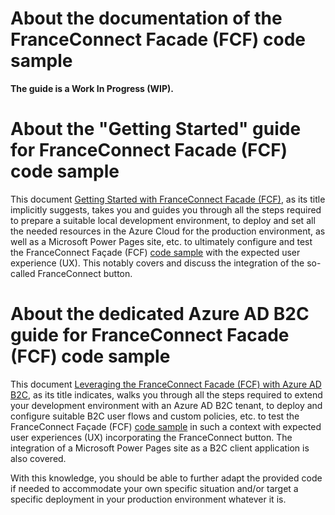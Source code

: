 # About the documentation of the FranceConnect Facade (FCF) code sample

**The guide is a Work In Progress (WIP).**

# About the "Getting Started" guide for FranceConnect Facade (FCF) code sample
This document [Getting Started with FranceConnect Facade (FCF)](https://github.com/microsoft/franceconnect-facade-dotnet-webapp-aspnetcore/blob/main/Documentation/Getting%20Started%20with%20FranceConnect%20Facade%20(FCF).docx), as its title implicitly suggests, takes you and guides you through all the steps required to prepare a suitable local development environment, to deploy and set all the needed resources in the Azure Cloud for the production environment, as well as a Microsoft Power Pages site, etc. to ultimately configure and test the FranceConnect Façade (FCF) [code sample](https://github.com/microsoft/franceconnect-facade-dotnet-webapp-aspnetcore/tree/main/Source) with the expected user experience (UX). This notably covers and discuss the integration of the so-called FranceConnect button.

# About the dedicated Azure AD B2C guide for FranceConnect Facade (FCF) code sample
This document [Leveraging the FranceConnect Facade (FCF) with Azure AD B2C](https://github.com/microsoft/franceconnect-facade-dotnet-webapp-aspnetcore/blob/main/Documentation/Leveraging%20the%20FranceConnect%20Facade%20(FCF)%20with%20Azure%20AD%20B2C.docx), as its title indicates, walks you through all the steps required to extend your development environment with an Azure AD B2C tenant, to deploy and configure suitable B2C user flows and custom policies, etc. to test the FranceConnect Façade (FCF) [code sample](https://github.com/microsoft/franceconnect-facade-dotnet-webapp-aspnetcore/tree/main/Source) in such a context with expected user experiences (UX) incorporating the FranceConnect button. The integration of a Microsoft Power Pages site as a B2C client application is also covered.

With this knowledge, you should be able to further adapt the provided code if needed to accommodate your own specific situation and/or target a specific deployment in your production environment whatever it is. 
